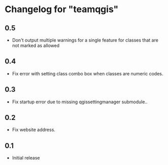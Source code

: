 # Changelog for "teamqgis"

## 0.5

* Don't output multiple warnings for a single feature for classes that are not 
  marked as allowed

## 0.4
* Fix error with setting class combo box when classes are numeric codes.

## 0.3
* Fix startup error due to missing qgissettingmanager submodule..

## 0.2
* Fix website address.

## 0.1
* Initial release
